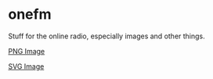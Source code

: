 # onefm
Stuff for the online radio, especially images and other things.

[PNG Image](https://github.com/PeGaSuS-Coder/onefm/blob/main/logo.png)

[SVG Image](https://github.com/PeGaSuS-Coder/onefm/blob/main/logo.svg)
